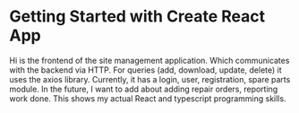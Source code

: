 # Getting Started with Create React App

Hi is the frontend of the site management application.
Which communicates with the backend via HTTP. 
For queries (add, download, update, delete) it uses the axios library.
Currently, it has a login, user, registration, spare parts module.
In the future, I want to add about adding repair orders, reporting work done.
This shows my actual React and typescript programming skills.

